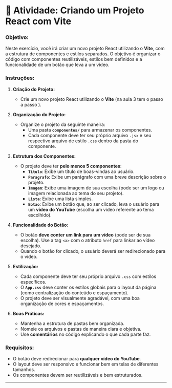 # 🚀 **Atividade: Criando um Projeto React com Vite**

### **Objetivo:**
Neste exercício, você irá criar um novo projeto React utilizando o **Vite**, com a estrutura de componentes e estilos separados. O objetivo é organizar o código com componentes reutilizáveis, estilos bem definidos e a funcionalidade de um botão que leva a um vídeo.

### **Instruções:**

1. **Criação do Projeto:**
   - Crie um novo projeto React utilizando o **Vite** (na aula 3 tem o passo a passo ).
  

2. **Organização do Projeto:**
   - Organize o projeto da seguinte maneira:
     - Uma pasta **`componentes/`** para armazenar os componentes.
     - Cada componente deve ter seu próprio arquivo `.jsx` e seu respectivo arquivo de estilo `.css` dentro da pasta do componente.

3. **Estrutura dos Componentes:**
   - O projeto deve ter **pelo menos 5 componentes**:
     - **`Titulo`**: Exibe um título de boas-vindas ao usuário.
     - **`Paragrafo`**: Exibe um parágrafo com uma breve descrição sobre o projeto.
     - **`Imagem`**: Exibe uma imagem de sua escolha (pode ser um logo ou imagem relacionada ao tema do seu projeto).
     - **`Lista`**: Exibe uma lista simples.
     - **`Botao`**: Exibe um botão que, ao ser clicado, leva o usuário para um **vídeo do YouTube** (escolha um vídeo referente ao tema escolhido).

4. **Funcionalidade do Botão:**
   - O botão **deve conter um link para um vídeo** (pode ser de sua escolha). Use a tag `<a>` com o atributo `href` para linkar ao vídeo desejado.
   - Quando o botão for clicado, o usuário deverá ser redirecionado para o vídeo.

5. **Estilização:**
   - Cada componente deve ter seu próprio arquivo `.css` com estilos específicos.
   - O **`App.css`** deve conter os estilos globais para o layout da página (como centralização do conteúdo e espaçamento).
   - O projeto deve ser visualmente agradável, com uma boa organização de cores e espaçamentos.

6. **Boas Práticas:**
   - Mantenha a estrutura de pastas bem organizada.
   - Nomeie os arquivos e pastas de maneira clara e objetiva.
   - Use **comentários** no código explicando o que cada parte faz.

### **Requisitos:**
- O botão deve redirecionar para **qualquer vídeo do YouTube**.
- O layout deve ser responsivo e funcionar bem em telas de diferentes tamanhos.
- Os componentes devem ser reutilizáveis e bem estruturados.


---

